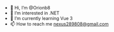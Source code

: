 - 👋 Hi, I’m @Orionb8
- 👀 I’m interested in .NET
- 🌱 I’m currently learning Vue 3
- 📫 How to reach me nexus289808@gmail.com
